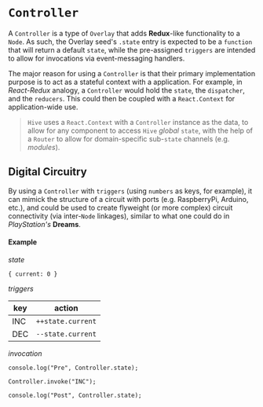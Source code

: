 # `Controller`
A `Controller` is a type of `Overlay` that adds **Redux**-like functionality to a `Node`.  As such, the Overlay seed's `.state` entry is expected to be a `function` that will return a default `state`, while the pre-assigned `triggers` are intended to allow for invocations via event-messaging handlers.

The major reason for using a `Controller` is that their primary implementation purpose is to act as a stateful context with a application.  For example, in *React-Redux* analogy, a `Controller` would hold the `state`, the `dispatcher`, and the `reducers`.  This could then be coupled with a `React.Context` for application-wide use.

> `Hive` uses a `React.Context` with a `Controller` instance as the data, to allow for any component to access `Hive` *global* `state`, with the help of a `Router` to allow for domain-specific sub-`state` channels (e.g. *modules*).

## Digital Circuitry
By using a `Controller` with `triggers` (using `numbers` as keys, for example), it can mimick the structure of a circuit with ports (e.g. RaspberryPi, Arduino, etc.), and could be used to create flyweight (or more complex) circuit connectivity (via inter-`Node` linkages), similar to what one could do in *PlayStation's* **Dreams**.

#### **Example**

*state*

`{ current: 0 }`

*triggers*

|key|action|
|-|-|
|INC|`++state.current`|
|DEC|`--state.current`|

*invocation*

```
console.log("Pre", Controller.state);

Controller.invoke("INC");

console.log("Post", Controller.state);
```